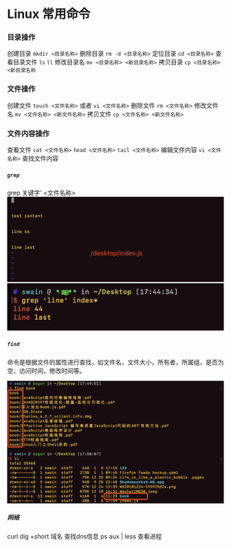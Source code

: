 # Linux 常用命令

### 目录操作
创建目录 `mkdir <目录名称>`
删除目录 `rm -d <目录名称>`
定位目录 `cd <目录名称>`
查看目录文件 `ls` `ll`
修改目录名 `mv <目录名称> <新目录名称>`
拷贝目录 `cp <目录名称> <新目录名称`

### 文件操作

创建文件 `touch <文件名称>` 或者 `vi <文件名称>`
删除文件 `rm <文件名称>`
修改文件名 `mv <文件名称> <新文件名称>`
拷贝文件 `cp <文件名称> <新文件名称>`

### 文件内容操作

查看文件 `cat <文件名称>` `head <文件名称>` `tail <文件名称>`
编辑文件内容 `vi <文件名称>`
查找文件内容 
##### `grep`   
grep 关键字' <文件名称>
![](/blog_assets/Linux_2.png)  
![](/blog_assets/Linux_1.png)  

##### `find` 
命令是根据文件的属性进行查找，如文件名，文件大小，所有者，所属组，是否为空，访问时间，修改时间等。  

![](/blog_assets/Linux_3.png)    


##### 网络

curl 
dig +short 域名    查找dns信息
 ps aux | less     查看进程
